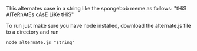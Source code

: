 This alternates case in a string like the spongebob meme as follows:
  "tHiS AlTeRnAtEs cAsE LiKe tHiS"

To run just make sure you have node installed, download the alternate.js file to a directory and run 

`node alternate.js "string"` 
